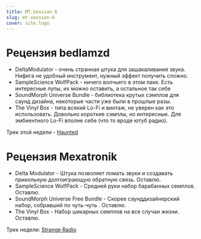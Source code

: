 ```yaml
---
title: MT.Session 6
slug: mt-session-6
cover: site.logo
---
```


# Рецензия bedlamzd

* DeltaModulator - очень странная штука для зашакаливания звука. Нифига не удобный инструмент, нужный эффект получить сложно.
* SampleScience WolfPack - ничего волчьего в этом паке. Есть интересные лупы, их можно оставить, а остальное так себе
* SoundMorph Universe Bundle - библиотека крутых сэмплов для саунд дизайна, некоторые части уже были в прошлые разы.
* The Vinyl Box - типа всякий Lo-Fi и винтаж, не уверен как это использовать. Довольно короткие сэмплы, но интересные. Для эмбиентного Lo-Fi вполне себе (что то вроде ютуб радио).

Трек этой недели - [Haunted](https://soundcloud.com/bedlamzd/haunted)

# Рецензия Mexatronik

* Delta Modulator - Штука позволяет ломать звуки и создавать прикольную долгоиграющую обратную связь. Оставлю.
* SampleScience WolfPack - Средней руки набор барабанных семплов. Оставлю.
* SoundMorph Universe Free Bundle - Скорее саунддизайнерский набор, собравший по чуть-чуть . Оставлю.
* The Vinyl Box - Набор шикарных семплов на все случаи жизни. Оставлю.

Трек недели: [Strange Radio](https://soundcloud.com/red_monk/strange-radio)
